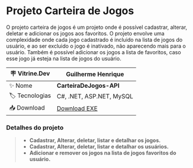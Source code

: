 # Projeto Carteira de Jogos

O projeto carteira de jogos é um projeto onde é possível cadastrar, alterar, deletar e adicionar os jogos aos favoritos. O projeto envolve uma complexidade onde cada jogo cadastrado é incluido na lista de jogos do usuário, e ao ser excluido o jogo é inativado, não aparecendo mais para o usuário. Também é possível adicionar os jogos a lista de favoritos, caso esse jogo já esteja na lista de jogos do usuário.

| :placard: Vitrine.Dev | Guilherme Henrique                                                                                     |
|-----------------------|--------------------------------------------------------------------------------------------------------|
| :sparkles: Nome       | **CarteiraDeJogos-API**                                                                                |
| :label: Tecnologias   | C#, .NET, ASP.NET, MySQL                                                                               |
| :inbox_tray: Download | [Download EXE]()                                                                                       |

### Detalhes do projeto
> - **Cadastrar, Alterar, deletar, listar e detalhar os jogos.**
> - **Cadastrar, Alterar, deletar, listar e detalhar os usuários.**
> - **Adicionar e remover os jogos na lista de jogos favoritos do usuário.**

